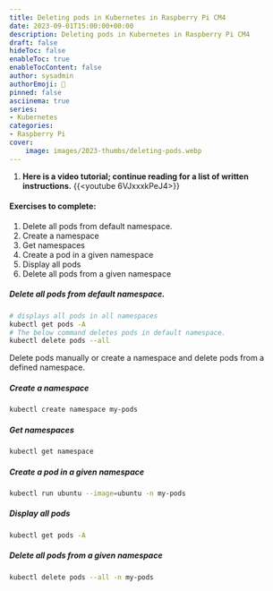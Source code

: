 ```yaml
---
title: Deleting pods in Kubernetes in Raspberry Pi CM4
date: 2023-09-01T15:00:00+00:00
description: Deleting pods in Kubernetes in Raspberry Pi CM4
draft: false
hideToc: false
enableToc: true
enableTocContent: false
author: sysadmin
authorEmoji: 🐧
pinned: false
asciinema: true
series:
- Kubernetes
categories:
- Raspberry Pi
cover:
    image: images/2023-thumbs/deleting-pods.webp
---
```

1. **Here is a video tutorial; continue reading for a list of written instructions.**
{{<youtube 6VJxxxkPeJ4>}}
#### Exercises to complete:
1. Delete all pods from default namespace.
2. Create a namespace
3. Get namespaces
4. Create a pod in a given namespace
5. Display all pods
6. Delete all pods from a given namespace

##### Delete all pods from default namespace.
```bash
# displays all pods in all namespaces
kubectl get pods -A
# The below command deletes pods in default namespace.
kubectl delete pods --all
```
Delete pods manually or create a namespace and delete pods from a defined namespace.
##### Create a namespace
```bash
kubectl create namespace my-pods
```
##### Get namespaces
```bash
kubectl get namespace
```
##### Create a pod in a given namespace
```bash
kubectl run ubuntu --image=ubuntu -n my-pods
```
##### Display all pods
```bash
kubectl get pods -A
```
##### Delete all pods from a given namespace
```bash
kubectl delete pods --all -n my-pods
```